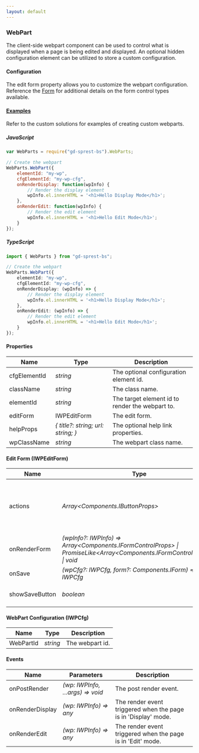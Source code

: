 ```yaml
---
layout: default
---
```


### WebPart
The client-side webpart component can be used to control what is displayed when a page is being edited and displayed. An optional hidden configuration element can be utilized to store a custom configuration.

#### Configuration
The edit form property allows you to customize the webpart configuration. Reference the [Form](/extras/bs/components/form) for additional details on the form control types available.

#### [Examples](/examples/solutions)
Refer to the custom solutions for examples of creating custom webparts.

##### JavaScript
```js
var WebParts = require("gd-sprest-bs").WebParts;

// Create the webpart
WebParts.WebPart({
    elementId: "my-wp",
    cfgElementId: "my-wp-cfg",
    onRenderDisplay: function(wpInfo) {
        // Render the display element
        wpInfo.el.innerHTML = '<h1>Hello Display Mode</h1>';
    },
    onRenderEdit: function(wpInfo) {
        // Render the edit element
        wpInfo.el.innerHTML = '<h1>Hello Edit Mode</h1>';
    }
});
```

##### TypeScript
```ts
import { WebParts } from "gd-sprest-bs";

// Create the webpart
WebParts.WebPart({
    elementId: "my-wp",
    cfgElementId: "my-wp-cfg",
    onRenderDisplay: (wpInfo) => {
        // Render the display element
        wpInfo.el.innerHTML = '<h1>Hello Display Mode</h1>';
    },
    onRenderEdit: (wpInfo) => {
        // Render the edit element
        wpInfo.el.innerHTML = '<h1>Hello Edit Mode</h1>';
    }
});
```

#### Properties

| Name | Type | Description |
| --- | --- | --- |
| cfgElementId | _string_ | The optional configuration element id. |
| className | _string_ | The class name. |
| elementId | _string_ | The target element id to render the webpart to. |
| editForm | IWPEditForm | The edit form. |
| helpProps | _{ title?: string; url: string; }_ | The optional help link properties. |
| wpClassName | _string_ | The webpart class name. |

#### Edit Form (IWPEditForm)

| Name | Type | Description |
| --- | --- | --- |
| actions | _Array&lt;Components.IButtonProps&gt;_ | The form action buttons displayed in the footer of the modal. |
| onRenderForm | _(wpInfo?: IWPInfo) => Array&lt;Components.IFormControlProps&gt; \| PromiseLike&lt;Array&lt;Components.IFormControlProps&gt;&gt; \| void_ | The render form event. |
| onSave | _(wpCfg?: IWPCfg, form?: Components.IForm) => IWPCfg_ | The save event. |
| showSaveButton | _boolean_ | True to hide the save button. |

#### WebPart Configuration (IWPCfg)

| Name | Type | Description |
| --- | --- | --- |
| WebPartId | _string_ | The webpart id. |

#### Events

| Name | Parameters | Description |
| --- | --- | --- |
| onPostRender | _(wp: IWPInfo, ...args) => void_ | The post render event. |
| onRenderDisplay | _(wp: IWPInfo) => any_ | The render event triggered when the page is in 'Display' mode. |
| onRenderEdit | _(wp: IWPInfo) => any_ | The render event triggered when the page is in 'Edit' mode. |